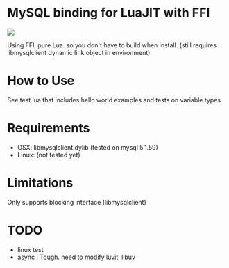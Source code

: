 MySQL binding for LuaJIT with FFI
====
<a href="http://travis-ci.org/kengonakajima/luajit-mysql"><img src="https://secure.travis-ci.org/kengonakajima/luajit-mysql.png"></a>


Using FFI, pure Lua. so you don't have to build when install. 
(still requires libmysqlclient dynamic link object in environment)


How to Use
====
See test.lua that includes hello world examples and tests on variable types.


Requirements
====
 - OSX: libmysqlclient.dylib (tested on mysql 5.1.59)
 - Linux: (not tested yet)

Limitations
====
Only supports blocking interface (libmysqlclient)



TODO
====
 - linux test
 - async : Tough. need to modify luvit, libuv 
